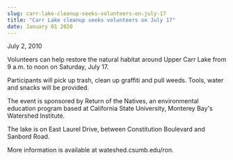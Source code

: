 ```yaml
---
slug: carr-lake-cleanup-seeks-volunteers-on-july-17
title: "Carr Lake cleanup seeks volunteers on July 17"
date: January 01 2020
---
```


 
<p>July 2, 2010</p>
<p></p>
<p>
  Volunteers can help restore the natural habitat around Upper Carr Lake from 9
  a.m. to noon on Saturday, July 17.
</p>
<p>
  Participants will pick up trash, clean up graffiti and pull weeds. Tools,
  water and snacks will be provided.
</p>
<p>
  The event is sponsored by Return of the Natives, an environmental education
  program based at California State University, Monterey Bay's Watershed
  Institute.
</p>
<p>
  The lake is on East Laurel Drive, between Constitution Boulevard and Sanbord
  Road.
</p>
<p>More information is available at wateshed.csumb.edu/ron.</p>
<p></p>
<p></p>
 
